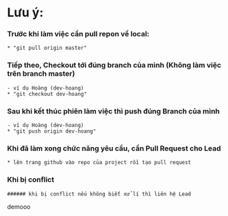 # Lưu ý:

### Trước khi làm việc cần pull repon về local:
    * "git pull origin master" 

### Tiếp theo, Checkout tới đúng branch của mình (Không làm việc trên branch master)
    - ví dụ Hoàng (dev-hoang)
    * "git checkout dev-hoang"
### Sau khi kết thúc phiên làm việc thì push đúng Branch của mình
    - ví dụ Hoàng (dev-hoang)
    * "git push origin dev-hoang"
### Khi đã làm xong chức năng yêu cầu, cần Pull Request cho Lead
    * lên trang github vào repo của project rồi tạo pull request


### Khi bị conflict
    ###### khi bị conflict nếu không biết xử lí thì liên hệ Lead
    
    
demooo
